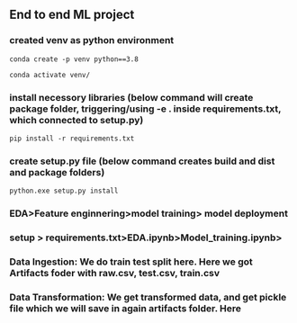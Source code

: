 ## End to end ML project

### created venv as python environment
```
conda create -p venv python==3.8

conda activate venv/

```
### install necessory libraries (below command will create package folder, triggering/using -e . inside requirements.txt, which connected to setup.py)
```
pip install -r requirements.txt 

```
### create setup.py file (below command creates build and dist and package folders)

```
python.exe setup.py install

```
### EDA>Feature enginnering>model training> model deployment

### setup > requirements.txt>EDA.ipynb>Model_training.ipynb>

### Data Ingestion: We do train test split here. Here we got Artifacts foder with raw.csv, test.csv, train.csv

### Data Transformation: We get transformed data, and get pickle file which we will save in again artifacts folder. Here 

### 